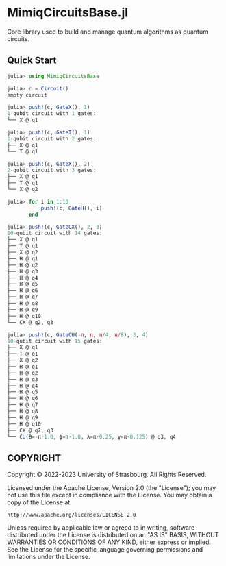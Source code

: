 # MimiqCircuitsBase.jl

Core library used to build and manage quantum algorithms as quantum circuits.

## Quick Start

```julia
julia> using MimiqCircuitsBase

julia> c = Circuit()
empty circuit

julia> push!(c, GateX(), 1)
1-qubit circuit with 1 gates:
└── X @ q1

julia> push!(c, GateT(), 1)
1-qubit circuit with 2 gates:
├── X @ q1
└── T @ q1

julia> push!(c, GateX(), 2)
2-qubit circuit with 3 gates:
├── X @ q1
├── T @ q1
└── X @ q2

julia> for i in 1:10
           push!(c, GateH(), i)
       end

julia> push!(c, GateCX(), 2, 3)
10-qubit circuit with 14 gates:
├── X @ q1
├── T @ q1
├── X @ q2
├── H @ q1
├── H @ q2
├── H @ q3
├── H @ q4
├── H @ q5
├── H @ q6
├── H @ q7
├── H @ q8
├── H @ q9
├── H @ q10
└── CX @ q2, q3

julia> push!(c, GateCU(-π, π, π/4, π/8), 3, 4)
10-qubit circuit with 15 gates:
├── X @ q1
├── T @ q1
├── X @ q2
├── H @ q1
├── H @ q2
├── H @ q3
├── H @ q4
├── H @ q5
├── H @ q6
├── H @ q7
├── H @ q8
├── H @ q9
├── H @ q10
├── CX @ q2, q3
└── CU(θ=-π⋅1.0, ϕ=π⋅1.0, λ=π⋅0.25, γ=π⋅0.125) @ q3, q4
````

## COPYRIGHT

Copyright © 2022-2023 University of Strasbourg. All Rights Reserved.

Licensed under the Apache License, Version 2.0 (the "License");
you may not use this file except in compliance with the License.
You may obtain a copy of the License at

    http://www.apache.org/licenses/LICENSE-2.0

Unless required by applicable law or agreed to in writing, software
distributed under the License is distributed on an "AS IS" BASIS,
WITHOUT WARRANTIES OR CONDITIONS OF ANY KIND, either express or implied.
See the License for the specific language governing permissions and
limitations under the License.

